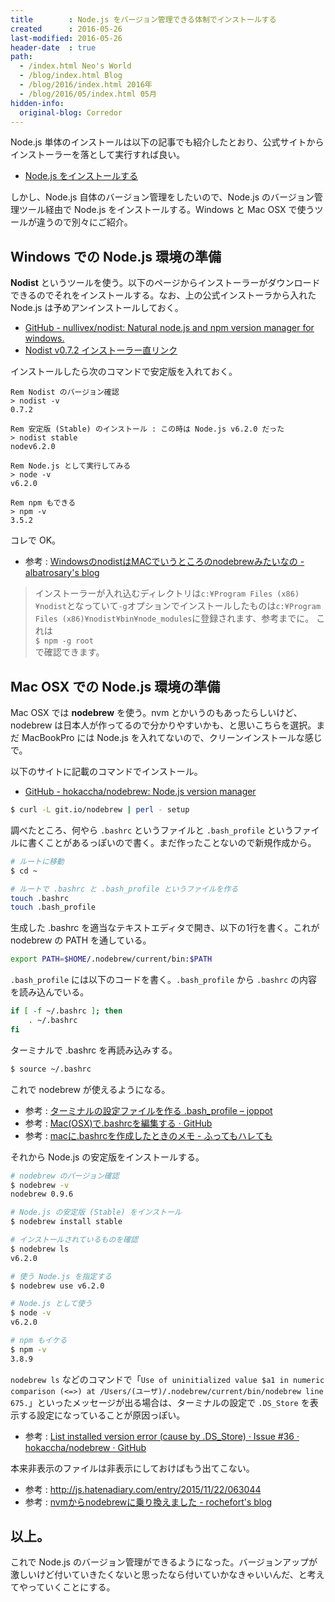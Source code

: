 ```yaml
---
title        : Node.js をバージョン管理できる体制でインストールする
created      : 2016-05-26
last-modified: 2016-05-26
header-date  : true
path:
  - /index.html Neo's World
  - /blog/index.html Blog
  - /blog/2016/index.html 2016年
  - /blog/2016/05/index.html 05月
hidden-info:
  original-blog: Corredor
---
```


Node.js 単体のインストールは以下の記事でも紹介したとおり、公式サイトからインストーラーを落として実行すれば良い。

- [Node.js をインストールする](/blog/2016/04/05-01.html)

しかし、Node.js 自体のバージョン管理をしたいので、Node.js のバージョン管理ツール経由で Node.js をインストールする。Windows と Mac OSX で使うツールが違うので別々にご紹介。

## Windows での Node.js 環境の準備

**Nodist** というツールを使う。以下のページからインストーラーがダウンロードできるのでそれをインストールする。なお、上の公式インストーラから入れた Node.js は予めアンインストールしておく。

- [GitHub - nullivex/nodist: Natural node.js and npm version manager for windows.](https://github.com/marcelklehr/nodist)
- [Nodist v0.7.2 インストーラー直リンク](https://github.com/marcelklehr/nodist/releases/download/v0.7.2/NodistSetup-v0.7.2.exe)

インストールしたら次のコマンドで安定版を入れておく。

```batch
Rem Nodist のバージョン確認
> nodist -v
0.7.2

Rem 安定版 (Stable) のインストール : この時は Node.js v6.2.0 だった
> nodist stable
nodev6.2.0

Rem Node.js として実行してみる
> node -v
v6.2.0

Rem npm もできる
> npm -v
3.5.2
```

コレで OK。

- 参考 : [WindowsのnodistはMACでいうところのnodebrewみたいなの - albatrosary's blog](http://albatrosary.hateblo.jp/entry/2016/02/08/115305)

> インストーラーが入れ込むディレクトリは`c:¥Program Files (x86)¥nodist`となっていて`-g`オプションでインストールしたものは`c:¥Program Files (x86)¥nodist¥bin¥node_modules`に登録されます、参考までに。 これは  
> `$ npm -g root`  
> で確認できます。

## Mac OSX での Node.js 環境の準備

Mac OSX では **nodebrew** を使う。nvm とかいうのもあったらしいけど、nodebrew は日本人が作ってるので分かりやすいかも、と思いこちらを選択。まだ MacBookPro には Node.js を入れてないので、クリーンインストールな感じで。

以下のサイトに記載のコマンドでインストール。

- [GitHub - hokaccha/nodebrew: Node.js version manager](https://github.com/hokaccha/nodebrew)

```bash
$ curl -L git.io/nodebrew | perl - setup
```

調べたところ、何やら `.bashrc` というファイルと `.bash_profile` というファイルに書くことがあるっぽいので書く。まだ作ったことないので新規作成から。

```bash
# ルートに移動
$ cd ~

# ルートで .bashrc と .bash_profile というファイルを作る
touch .bashrc
touch .bash_profile
```

生成した .bashrc を適当なテキストエディタで開き、以下の1行を書く。これが nodebrew の PATH を通している。

```bash
export PATH=$HOME/.nodebrew/current/bin:$PATH
```

`.bash_profile` には以下のコードを書く。`.bash_profile` から `.bashrc` の内容を読み込んでいる。

```bash
if [ -f ~/.bashrc ]; then
    . ~/.bashrc
fi
```

ターミナルで .bashrc を再読み込みする。

```bash
$ source ~/.bashrc
```

これで nodebrew が使えるようになる。

- 参考 : [ターミナルの設定ファイルを作る .bash_profile – joppot](https://joppot.info/2013/12/06/72)
- 参考 : [Mac(OSX)で.bashrcを編集する · GitHub](https://gist.github.com/disktnk/4104284)
- 参考 : [macに.bashrcを作成したときのメモ - ふってもハレても](http://d.hatena.ne.jp/sho-yamasaki/20120505/1336222634)

それから Node.js の安定版をインストールする。

```bash
# nodebrew のバージョン確認
$ nodebrew -v
nodebrew 0.9.6

# Node.js の安定版 (Stable) をインストール
$ nodebrew install stable

# インストールされているものを確認
$ nodebrew ls
v6.2.0

# 使う Node.js を指定する
$ nodebrew use v6.2.0

# Node.js として使う
$ node -v
v6.2.0

# npm もイケる
$ npm -v
3.8.9
```

`nodebrew ls` などのコマンドで「`Use of uninitialized value $a1 in numeric comparison (<=>) at /Users/(ユーザ)/.nodebrew/current/bin/nodebrew line 675.`」といったメッセージが出る場合は、ターミナルの設定で `.DS_Store` を表示する設定になっていることが原因っぽい。

- 参考 : [List installed version error (cause by .DS_Store) · Issue #36 · hokaccha/nodebrew · GitHub](https://github.com/hokaccha/nodebrew/issues/36)

本来非表示のファイルは非表示にしておけばもう出てこない。

- 参考 : <http://js.hatenadiary.com/entry/2015/11/22/063044>
- 参考 : [nvmからnodebrewに乗り換えました - rochefort's blog](http://rochefort.hatenablog.com/entry/2016/01/10/083000)

## 以上。

これで Node.js のバージョン管理ができるようになった。バージョンアップが激しいけど付いていきたくないと思ったなら付いていかなきゃいいんだ、と考えてやっていくことにする。
